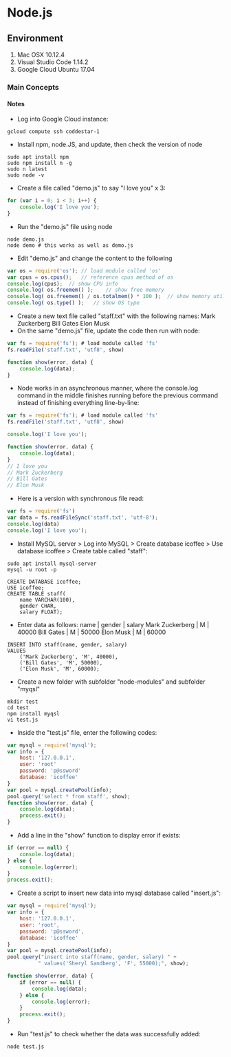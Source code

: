 # Node.js

## Environment

1. Mac OSX 10.12.4
2. Visual Studio Code 1.14.2
3. Google Cloud Ubuntu 17.04

### Main Concepts


#### Notes

* Log into Google Cloud instance:
```shell
gcloud compute ssh coddestar-1
```
* Install npm, node.JS, and update, then check the version of node
```shell
sudo apt install npm
sudo npm install n -g
sudo n latest
sudo node -v
```
* Create a file called "demo.js" to say "I love you" x 3:
```javascript
for (var i = 0; i < 3; i++) {
	console.log('I love you');
}
```
* Run the "demo.js" file using node
```shell
node demo.js
node demo # this works as well as demo.js
```
* Edit "demo.js" and change the content to the following
```javascript
var os = require('os');	// load module called 'os'
var cpus = os.cpus();	// reference cpus method of os
console.log(cpus);	// show CPU info
console.log( os.freemem() );	// show free memory
console.log( os.freemem() / os.totalmem() * 100 );	// show memory utilization %
console.log( os.type() );	// show OS type
```
* Create a new text file called "staff.txt" with the following names:
Mark Zuckerberg
Bill Gates
Elon Musk
* On the same "demo.js" file, update the code then run with node:
```javascript
var fs = require('fs');	# load module called 'fs'
fs.readFile('staff.txt', 'utf8', show)

function show(error, data) {
	console.log(data);
}
```
* Node works in an asynchronous manner, where the console.log command in the middle finishes running before the previous command instead of finishing everything line-by-line:
```javascript
var fs = require('fs');	# load module called 'fs'
fs.readFile('staff.txt', 'utf8', show)

console.log('I love you');

function show(error, data) {
	console.log(data);
}
// I love you
// Mark Zuckerberg
// Bill Gates
// Elon Musk
```
* Here is a version with synchronous file read:
```javascript
var fs = require('fs')
var data = fs.readFileSync('staff.txt', 'utf-8');
console.log(data)
console.log('I love you');
```
* Install MySQL server > Log into MySQL > Create database icoffee > Use database icoffee > Create table called "staff":
```shell
sudo apt install mysql-server
mysql -u root -p
```
```mysql
CREATE DATABASE icoffee;
USE icoffee;
CREATE TABLE staff(
	name VARCHAR(100),
	gender CHAR,
	salary FLOAT);
```
* Enter data as follows:
name | gender | salary
Mark Zuckerberg | M | 40000
Bill Gates | M | 50000
Elon Musk | M | 60000
```mysql
INSERT INTO staff(name, gender, salary)
VALUES
	('Mark Zuckerberg', 'M', 40000),
	('Bill Gates', 'M', 50000),
	('Elon Musk', 'M', 60000);
```
* Create a new folder with subfolder "node-modules" and subfolder "myqsl"
```shell
mkdir test
cd test
npm install myqsl
vi test.js
```
* Inside the "test.js" file, enter the following codes:
```javascript
var mysql = require('mysql');
var info = {
	host: '127.0.0.1',
	user: 'root'
	password: 'p@ssword'
	database: 'icoffee'
}
var pool = mysql.createPool(info);
pool.query('select * from staff', show);
function show(error, data) {
	console.log(data);
	process.exit();
}
```
* Add a line in the "show" function to display error if exists:
```javascript
if (error == null) {
	console.log(data);
} else {
	console.log(error);
}
process.exit();
```
* Create a script to insert new data into mysql database called "insert.js":
```javascript
var mysql = require('mysql');
var info = {
	host: '127.0.0.1',
	user: 'root',
	password: 'p@ssword',
	database: 'icoffee'
}
var pool = mysql.createPool(info);
pool.query("insert into staff(name, gender, salary) " +
		  " values('Sheryl Sandberg', 'F', 55000);", show);

function show(error, data) {
	if (error == null) {
		console.log(data);
	} else {
		console.log(error);
	}
	process.exit();
}
```
* Run "test.js" to check whether the data was successfully added:
```shell
node test.js
```
